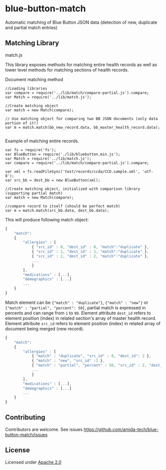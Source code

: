 blue-button-match
=================

Automatic matching of Blue Button JSON data (detection of new, duplicate and partial match entries)


Matching Library
----------------
match.js

This library exposes methods for matching entire health records as well as lower level methods for matching sections of health records.

Document matching method

```
//Loading libraries
var compare = require('../lib/match/compare-partial.js').compare;
var Match = require('../lib/match.js');

//Create matching object
var match = new Match(compare);

// Use matching object for comparing two BB JSON documents (only data portion of it!)
var m = match.match(bb_new_record.data, bb_master_health_record.data);


```

Example of matching entire records.

```
var fs = require('fs');
var BlueButton = require('./lib/bluebutton.min.js');
var Match = require('../lib/match.js');
var compare = require('../lib/match/compare-partial.js').compare;

var xml = fs.readFileSync('test/records/ccda/CCD.sample.xml', 'utf-8');
var src_bb = dest_bb = new BlueButton(xml);

//Create matching object, initialized with comparison library (supporting partial match)
var match = new Match(compare);

//compare record to itself (should be perfect match)
var m = match.match(src_bb.data, dest_bb.data);

```

This will produce following match object:
```javascript
{
    "match":
    {
        "allergies" : [
            { "src_id" : 0, "dest_id" : 0, "match":"duplicate" },
            { "src_id" : 1, "dest_id" : 1, "match":"duplicate" },
            { "src_id" : 2, "dest_id" : 2, "match":"duplicate" },
            ...
            }
        ],
        "medications" : [...],
        "demographics" : [...]
        ...
    }
}
```


Match element can be `{"match" : "duplicate"}`, `{"match" : "new"}` or `{"match" : "partial", "percent": 50}`, partial match is expressed in percents and can range from `1` to `99`. Element attribute `dest_id` refers to element position (index) in related section's array of master health record. Element attribute `src_id` refers to element position (index) in related array of document being merged (new record).

```javascript
{
    "match":
    {
        "allergies" : [
            { "match" : "duplicate", "src_id" : 0, "dest_id": 2 },
            { "match" : "new", "src_id" :1 },
            { "match" : "partial", "percent" : 50, "src_id" : 2, "dest_id" : 5},
            ...
            }
        ],
        "medications" : [...],
        "demographics" : [...]
        ...
    }
}
```



## Contributing

Contributors are welcome. See issues https://github.com/amida-tech/blue-button-match/issues

## License

Licensed under [Apache 2.0](./LICENSE)